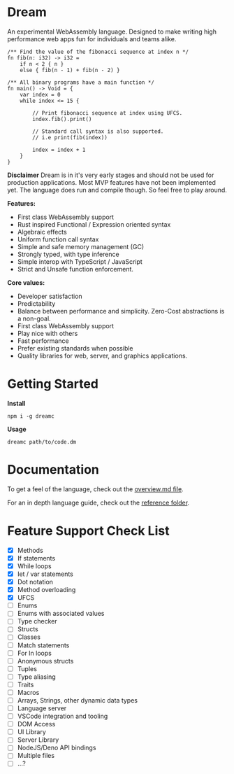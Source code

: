 # Dream

An experimental WebAssembly language. Designed to make writing high performance
web apps fun for individuals and teams alike.

```dm
/** Find the value of the fibonacci sequence at index n */
fn fib(n: i32) -> i32 =
    if n < 2 { n }
    else { fib(n - 1) + fib(n - 2) }

/** All binary programs have a main function */
fn main() -> Void = {
    var index = 0
    while index <= 15 {

        // Print fibonacci sequence at index using UFCS.
        index.fib().print()

        // Standard call syntax is also supported.
        // i.e print(fib(index))

        index = index + 1
    }
}
```

**Disclaimer**
Dream is in it's very early stages and should not be used for production applications.
Most MVP features have not been implemented yet. The language does run and compile
though. So feel free to play around.

**Features:**
- First class WebAssembly support
- Rust inspired Functional / Expression oriented syntax
- Algebraic effects
- Uniform function call syntax
- Simple and safe memory management (GC)
- Strongly typed, with type inference
- Simple interop with TypeScript / JavaScript
- Strict and Unsafe function enforcement.

**Core values:**
- Developer satisfaction
- Predictability
- Balance between performance and simplicity. Zero-Cost abstractions is a non-goal.
- First class WebAssembly support
- Play nice with others
- Fast performance
- Prefer existing standards when possible
- Quality libraries for web, server, and graphics applications.

# Getting Started

**Install**
```
npm i -g dreamc
```

**Usage**
```
dreamc path/to/code.dm
```

# Documentation

To get a feel of the language, check out the [overview.md file](./overview.md).

For an in depth language guide, check out the [reference folder](./reference).

# Feature Support Check List
- [x] Methods
- [x] If statements
- [x] While loops
- [x] let / var statements
- [x] Dot notation
- [x] Method overloading
- [x] UFCS
- [ ] Enums
- [ ] Enums with associated values
- [ ] Type checker
- [ ] Structs
- [ ] Classes
- [ ] Match statements
- [ ] For In loops
- [ ] Anonymous structs
- [ ] Tuples
- [ ] Type aliasing
- [ ] Traits
- [ ] Macros
- [ ] Arrays, Strings, other dynamic data types
- [ ] Language server
- [ ] VSCode integration and tooling
- [ ] DOM Access
- [ ] UI Library
- [ ] Server Library
- [ ] NodeJS/Deno API bindings
- [ ] Multiple files
- [ ] ...?
